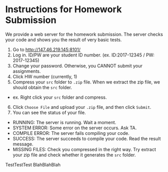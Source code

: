 # Instructions for Homework Submission

We provide a web server for the homework submission. The server checks your code and shows you the result of very basic tests.

1. Go to http://147.46.219.145:8101/
2. Log in. ID/PW are your student ID number. (ex. ID:2017-12345 / PW: 2017-12345)
3. Change your password. Otherwise, you CANNOT submit your assignments.
4. Click HW number (currently, 1)
5. Compress your `src` folder to `.zip` file. When we extract the zip file, we should obtain the `src` folder.
  + ex. Right click your `src` folder and compress.
6. Click `Choose File` and upload your `.zip` file, and then click `Submit`.
7. You can see the status of your file.
  + RUNNING: The server is running. Wait a moment.
  + SYSTEM ERROR: Some error on the server occurs. Ask TA.
  + COMPILE ERROR: The server fails compiling your code.
  + SUCCESS: The server succeeds to compile your code. Read the result message.
  + MISSING FILES: Check you compressed in the right way. Try extract your zip file and check whether it generates the `src` folder.

TestTestTest BlahBlahBlah
